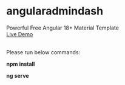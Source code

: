 # angularadmindash
Powerful Free Angular 18+ Material Template <br>
[Live Demo
](https://therichpost.com/powerful-free-angular-18-material-template/)

<br>
Please run below commands:
<br>

**npm install**

**ng serve**

